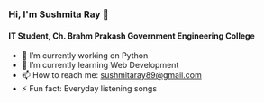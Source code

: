 ### Hi, I'm Sushmita Ray 👋 

#### IT Student, Ch. Brahm Prakash Government Engineering College 

- 🔭 I’m currently working on Python
- 🌱 I’m currently learning Web Development
- 📫 How to reach me: sushmitaray89@gmail.com
- ⚡ Fun fact: Everyday listening songs

